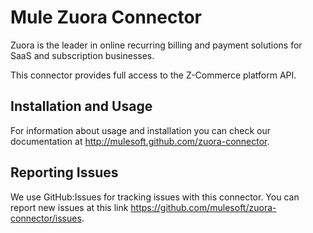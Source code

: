 Mule Zuora Connector
=========================

Zuora is the leader in online recurring billing and payment solutions for SaaS and subscription businesses.

This connector provides full access to the Z-Commerce platform API.

Installation and Usage
----------------------

For information about usage and installation you can check our documentation at http://mulesoft.github.com/zuora-connector.

Reporting Issues
----------------

We use GitHub:Issues for tracking issues with this connector. You can report new issues at this link https://github.com/mulesoft/zuora-connector/issues.